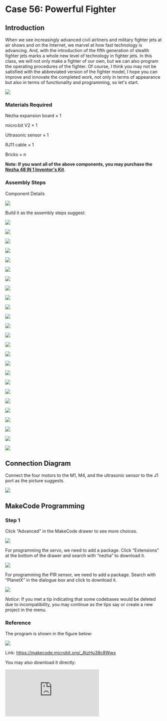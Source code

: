﻿# Case 56: Powerful Fighter

## Introduction

When we see increasingly advanced civil airliners and military fighter jets at air shows and on the Internet, we marvel at how fast technology is advancing. And, with the introduction of the fifth generation of stealth fighter jets marks a whole new level of technology in fighter jets. In this class, we will not only make a fighter of our own, but we can also program the operating procedures of the fighter. Of course, I think you may not be satisfied with the abbreviated version of the fighter model, I hope you can improve and innovate the completed work, not only in terms of appearance but also in terms of functionality and programming, so let's start.

![](https://wiki-media-ef.oss-cn-hongkong.aliyuncs.com//images/56_1.jpg)

### Materials Required

Nezha expansion board × 1

micro:bit V2 × 1

Ultrasonic sensor × 1

RJ11 cable × 1

Bricks × n

**Note: If you want all of the above components, you may purchase the [Nezha 48 IN 1 Inventor's Kit](https://www.elecfreaks.com/nezha-inventor-s-kit-for-micro-bit-without-micro-bit-board.html)**.



### Assembly Steps

Component Details

![](https://wiki-media-ef.oss-cn-hongkong.aliyuncs.com//images/56_2.jpg)

Build it as the assembly steps suggest:

![](https://wiki-media-ef.oss-cn-hongkong.aliyuncs.com//images/56_3.jpg)

![](https://wiki-media-ef.oss-cn-hongkong.aliyuncs.com//images/56_4.jpg)

![](https://wiki-media-ef.oss-cn-hongkong.aliyuncs.com//images/56_5.jpg)

![](https://wiki-media-ef.oss-cn-hongkong.aliyuncs.com//images/56_6.jpg)

![](https://wiki-media-ef.oss-cn-hongkong.aliyuncs.com//images/56_7.jpg)

![](https://wiki-media-ef.oss-cn-hongkong.aliyuncs.com//images/56_8.jpg)

![](https://wiki-media-ef.oss-cn-hongkong.aliyuncs.com//images/56_9.jpg)

![](https://wiki-media-ef.oss-cn-hongkong.aliyuncs.com//images/56_10.jpg)

![](https://wiki-media-ef.oss-cn-hongkong.aliyuncs.com//images/56_11.jpg)

![](https://wiki-media-ef.oss-cn-hongkong.aliyuncs.com//images/56_12.jpg)

![](https://wiki-media-ef.oss-cn-hongkong.aliyuncs.com//images/56_13.jpg)

![](https://wiki-media-ef.oss-cn-hongkong.aliyuncs.com//images/56_14.jpg)

![](https://wiki-media-ef.oss-cn-hongkong.aliyuncs.com//images/56_15.jpg)

![](https://wiki-media-ef.oss-cn-hongkong.aliyuncs.com//images/56_16.jpg)

![](https://wiki-media-ef.oss-cn-hongkong.aliyuncs.com//images/56_17.jpg)

![](https://wiki-media-ef.oss-cn-hongkong.aliyuncs.com//images/56_18.jpg)

![](https://wiki-media-ef.oss-cn-hongkong.aliyuncs.com//images/56_19.jpg)

![](https://wiki-media-ef.oss-cn-hongkong.aliyuncs.com//images/56_20.jpg)

![](https://wiki-media-ef.oss-cn-hongkong.aliyuncs.com//images/56_21.jpg)

![](https://wiki-media-ef.oss-cn-hongkong.aliyuncs.com//images/56_22.jpg)

![](https://wiki-media-ef.oss-cn-hongkong.aliyuncs.com//images/56_23.jpg)

![](https://wiki-media-ef.oss-cn-hongkong.aliyuncs.com//images/56_24.jpg)

![](https://wiki-media-ef.oss-cn-hongkong.aliyuncs.com//images/56_25.jpg)

![](https://wiki-media-ef.oss-cn-hongkong.aliyuncs.com//images/56_26.jpg)

![](https://wiki-media-ef.oss-cn-hongkong.aliyuncs.com//images/56_27.jpg)

## Connection Diagram

Connect the four motors to the M1, M4, and the ultrasonic sensor to the J1 port as the picture suggests.

![](https://wiki-media-ef.oss-cn-hongkong.aliyuncs.com//images/56_28.jpg)


##  MakeCode Programming

### Step 1

Click “Advanced” in the MakeCode drawer to see more choices.



![](https://wiki-media-ef.oss-cn-hongkong.aliyuncs.com//images/49_10.png)



For programming the servo, we need to add a package. Click “Extensions” at the bottom of the drawer and search with “nezha” to download it.



![](https://wiki-media-ef.oss-cn-hongkong.aliyuncs.com//images/49_11.png)



For programming the PIR sensor, we need to add a package. Search with “PlanetX” in the dialogue box and click to download it.

![](https://wiki-media-ef.oss-cn-hongkong.aliyuncs.com//images/49_12.png)



*Notice*: If you met a tip indicating that some codebases would be deleted due to incompatibility, you may continue as the tips say or create a new project in the menu.

### Reference

The program is shown in the figure below:

![](https://wiki-media-ef.oss-cn-hongkong.aliyuncs.com//images/56_29.jpg)

Link: https://makecode.microbit.org/_AtzHu38c8Wwx

You may also download it directly:

<div
    style={{
        position: 'relative',
        paddingBottom: '60%',
        overflow: 'hidden',
    }}
>
    <iframe
        src="https://makecode.microbit.org/_AtzHu38c8Wwx"
        frameborder="0"
        sandbox="allow-popups allow-forms allow-scripts allow-same-origin"
        style={{
            position: 'absolute',
            width: '100%',
            height: '100%',
        }}
    />
</div>

### Result

We can see that the fighter turns when it encounters an obstacle and shows how many times it encounters the obstacle.
